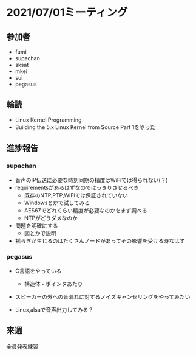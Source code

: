 # 2021/07/01ミーティング

## 参加者

- fumi
- supachan
- sksat
- mkei
- sui
- pegasus

## 輪読

- Linux Kernel Programming
- Building the 5.x Linux Kernel from Source Part 1をやった

## 進捗報告

### supachan

- 音声のIP伝送に必要な時刻同期の精度はWiFiでは得られない(？)
- requirementsがあるはずなのではっきりさせるべき
  - 既存のNTP,PTP,WiFiでは保証されていない
  - Windowsとかで試してみる
  - AES67でどれくらい精度が必要なのかをまず調べる
  - NTPがどうダメなのか
- 問題を明確にする
  - 図とかで説明
- 揺らぎが生じるのはたくさんノードがあってその影響を受ける時なはず

### pegasus

- C言語をやっている
  - 構造体・ポインタあたり

- スピーカーの外への音漏れに対するノイズキャンセリングをやってみたい
- Linux,alsaで音声出力してみる？

## 来週

全員発表練習
